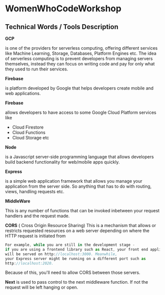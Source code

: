 # WomenWhoCodeWorkshop

## Technical Words / Tools Description 

**GCP** 

is one of the providers for serverless computing, offering different services like Machine Learning, Storage, Databases, Platform Engines etc. The idea of serverless computing is to prevent developers from managing servers themselves, instead they can focus on writing code and pay for only what they used to run their services.

**Firebase** 

is platform developed by Google that helps developers create mobile and web applications.

**Firebase** 

allows developers to have access to some Google Cloud Platform services like 

- Cloud Firestore
- Cloud Functions
- Cloud Storage etc

 **Node**
 
 is a Javascript server-side programming language that allows developers build backend functionality for web/mobile apps quickly.

**Express** 

is a simple web application framework that allows you manage your application from the server side. So anything that has to do with routing, views, handling requests etc. 

**MiddleWare** 

This is any number of functions that can be invoked inbetween your request handlers and the request made.

**CORS** 
( Cross Origin Resource Sharing)  This is a mechanism that allows or restricts requested resources on a web server depending on where the HTTP request is initiated from

```jsx
For example, while you are still in the development stage - 
if you are using a frontend library such as React, your front end application
will be served on http://localhost:3000. Meanwhile, 
your Express server might be running on a different port such as 
http://localhost:2020.
```
Because of this, you'll need to allow CORS between those servers.

**Next** 
is used to pass control to the next middleware function. If not the request will be left hanging or open.
